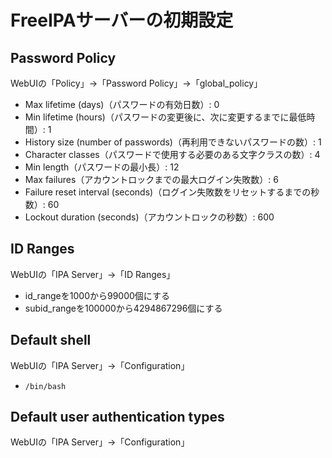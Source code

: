 # FreeIPAサーバーの初期設定
## Password Policy
WebUIの「Policy」→「Password Policy」→「global_policy」
- Max lifetime (days)（パスワードの有効日数）: 0
- Min lifetime (hours)（パスワードの変更後に、次に変更するまでに最低時間）: 1
- History size (number of passwords)（再利用できないパスワードの数）: 1
- Character classes（パスワードで使用する必要のある文字クラスの数）: 4
- Min length（パスワードの最小長）: 12
- Max failures（アカウントロックまでの最大ログイン失敗数）: 6
- Failure reset interval (seconds)（ログイン失敗数をリセットするまでの秒数）: 60
- Lockout duration (seconds)（アカウントロックの秒数）: 600

## ID Ranges
WebUIの「IPA Server」→「ID Ranges」
- id_rangeを1000から99000個にする
- subid_rangeを100000から4294867296個にする

## Default shell
WebUIの「IPA Server」→「Configuration」
- `/bin/bash`

## Default user authentication types
WebUIの「IPA Server」→「Configuration」
